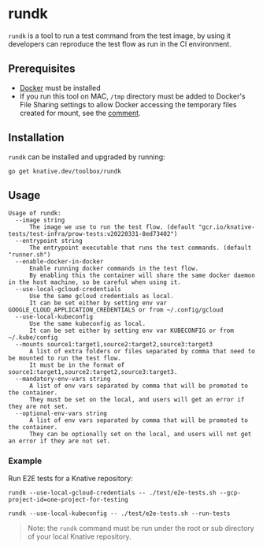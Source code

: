 # rundk

`rundk` is a tool to run a test command from the test image, by using it
developers can reproduce the test flow as run in the CI environment.

## Prerequisites

- [Docker](https://docs.docker.com/get-docker/) must be installed
- If you run this tool on MAC, `/tmp` directory must be added to Docker's File
  Sharing settings to allow Docker accessing the temporary files created for
  mount, see the
  [comment](https://github.com/docker/docker.github.io/issues/4709#issuecomment-639596451).

## Installation

`rundk` can be installed and upgraded by running:

```shell
go get knative.dev/toolbox/rundk
```

## Usage

```shell
Usage of rundk:
  --image string
      The image we use to run the test flow. (default "gcr.io/knative-tests/test-infra/prow-tests:v20220331-8ed73402")
  --entrypoint string
      The entrypoint executable that runs the test commands. (default "runner.sh")
  --enable-docker-in-docker
      Enable running docker commands in the test flow.
      By enabling this the container will share the same docker daemon in the host machine, so be careful when using it.
  --use-local-gcloud-credentials
      Use the same gcloud credentials as local.
      It can be set either by setting env var GOOGLE_CLOUD_APPLICATION_CREDENTIALS or from ~/.config/gcloud
  --use-local-kubeconfig
      Use the same kubeconfig as local.
      It can be set either by setting env var KUBECONFIG or from ~/.kube/config
  --mounts source1:target1,source2:target2,source3:target3
      A list of extra folders or files separated by comma that need to be mounted to run the test flow.
      It must be in the format of source1:target1,source2:target2,source3:target3.
  --mandatory-env-vars string
      A list of env vars separated by comma that will be promoted to the container.
      They must be set on the local, and users will get an error if they are not set.
  --optional-env-vars string
      A list of env vars separated by comma that will be promoted to the container.
      They can be optionally set on the local, and users will not get an error if they are not set.
```

### Example

Run E2E tests for a Knative repository:

```shell
rundk --use-local-gcloud-credentials -- ./test/e2e-tests.sh --gcp-project-id=one-project-for-testing
```

```shell
rundk --use-local-kubeconfig -- ./test/e2e-tests.sh --run-tests
```

> Note: the `rundk` command must be run under the root or sub directory of your
> local Knative repository.
